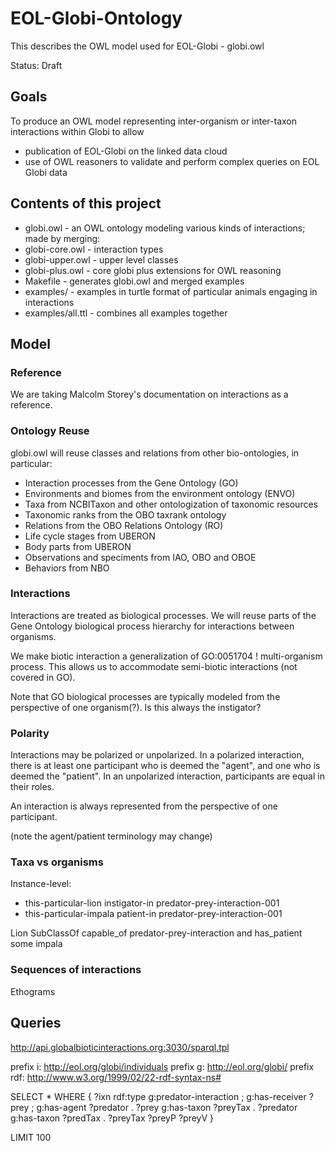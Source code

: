 # EOL-Globi-Ontology

This describes the OWL model used for EOL-Globi - globi.owl

Status: Draft

## Goals

To produce an OWL model representing inter-organism or inter-taxon
interactions within Globi to allow

 * publication of EOL-Globi on the linked data cloud
 * use of OWL reasoners to validate and perform complex queries on EOL Globi data

## Contents of this project

 * globi.owl - an OWL ontology modeling various kinds of interactions; made by merging:
  * globi-core.owl - interaction types
  * globi-upper.owl - upper level classes
 * globi-plus.owl - core globi plus extensions for OWL reasoning
 * Makefile - generates globi.owl and merged examples
 * examples/ - examples in turtle format of particular animals engaging in interactions
  * examples/all.ttl - combines all examples together

## Model

### Reference

We are taking Malcolm Storey's documentation on interactions as a reference.

### Ontology Reuse

globi.owl will reuse classes and relations from other bio-ontologies,
in particular:

 * Interaction processes from the Gene Ontology (GO)
 * Environments and biomes from the environment ontology (ENVO)
 * Taxa from NCBITaxon and other ontologization of taxonomic resources
 * Taxonomic ranks from the OBO taxrank ontology
 * Relations from the OBO Relations Ontology (RO)
 * Life cycle stages from UBERON
 * Body parts from UBERON
 * Observations and speciments from IAO, OBO and OBOE
 * Behaviors from NBO

### Interactions

Interactions are treated as biological processes. We will reuse parts
of the Gene Ontology biological process hierarchy for interactions
between organisms.

We make biotic interaction a generalization of GO:0051704 !
multi-organism process. This allows us to accommodate semi-biotic
interactions (not covered in GO).

Note that GO biological processes are typically modeled from the
perspective of one organism(?). Is this always the instigator?

### Polarity

Interactions may be polarized or unpolarized. In a polarized
interaction, there is at least one participant who is deemed the
"agent", and one who is deemed the "patient". In an unpolarized
interaction, participants are equal in their roles.

An interaction is always represented from the perspective of one
participant.

(note the agent/patient terminology may change)

### Taxa vs organisms

Instance-level:

 * this-particular-lion instigator-in predator-prey-interaction-001
 * this-particular-impala patient-in predator-prey-interaction-001

Lion SubClassOf capable_of predator-prey-interaction and has_patient some impala

### Sequences of interactions

Ethograms

## Queries

http://api.globalbioticinteractions.org:3030/sparql.tpl

prefix i: <http://eol.org/globi/individuals>
prefix g: <http://eol.org/globi/>
prefix rdf: <http://www.w3.org/1999/02/22-rdf-syntax-ns#> 

SELECT *
WHERE
{
 ?ixn 
     rdf:type g:predator-interaction ;
     g:has-receiver ?prey ;
     g:has-agent ?predator .
 ?prey g:has-taxon ?preyTax .
 ?predator g:has-taxon ?predTax .
 ?preyTax ?preyP ?preyV
}

LIMIT 100
